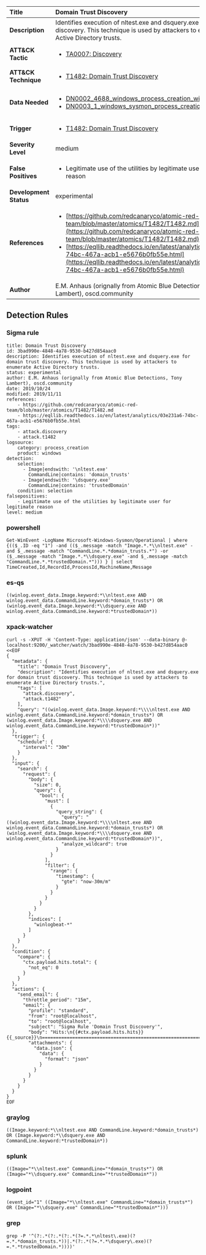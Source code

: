 | Title                    | Domain Trust Discovery       |
|:-------------------------|:------------------|
| **Description**          | Identifies execution of nltest.exe and dsquery.exe for domain trust discovery. This technique is used by attackers to enumerate Active Directory trusts. |
| **ATT&amp;CK Tactic**    |  <ul><li>[TA0007: Discovery](https://attack.mitre.org/tactics/TA0007)</li></ul>  |
| **ATT&amp;CK Technique** | <ul><li>[T1482: Domain Trust Discovery](https://attack.mitre.org/techniques/T1482)</li></ul>  |
| **Data Needed**          | <ul><li>[DN0002_4688_windows_process_creation_with_commandline](../Data_Needed/DN0002_4688_windows_process_creation_with_commandline.md)</li><li>[DN0003_1_windows_sysmon_process_creation](../Data_Needed/DN0003_1_windows_sysmon_process_creation.md)</li></ul>  |
| **Trigger**              | <ul><li>[T1482: Domain Trust Discovery](../Triggers/T1482.md)</li></ul>  |
| **Severity Level**       | medium |
| **False Positives**      | <ul><li>Legitimate use of the utilities by legitimate user for legitimate reason</li></ul>  |
| **Development Status**   | experimental |
| **References**           | <ul><li>[https://github.com/redcanaryco/atomic-red-team/blob/master/atomics/T1482/T1482.md](https://github.com/redcanaryco/atomic-red-team/blob/master/atomics/T1482/T1482.md)</li><li>[https://eqllib.readthedocs.io/en/latest/analytics/03e231a6-74bc-467a-acb1-e5676b0fb55e.html](https://eqllib.readthedocs.io/en/latest/analytics/03e231a6-74bc-467a-acb1-e5676b0fb55e.html)</li></ul>  |
| **Author**               | E.M. Anhaus (orignally from Atomic Blue Detections, Tony Lambert), oscd.community |


## Detection Rules

### Sigma rule

```
title: Domain Trust Discovery
id: 3bad990e-4848-4a78-9530-b427d854aac0
description: Identifies execution of nltest.exe and dsquery.exe for domain trust discovery. This technique is used by attackers to enumerate Active Directory trusts.
status: experimental
author: E.M. Anhaus (orignally from Atomic Blue Detections, Tony Lambert), oscd.community
date: 2019/10/24
modified: 2019/11/11
references:
    - https://github.com/redcanaryco/atomic-red-team/blob/master/atomics/T1482/T1482.md
    - https://eqllib.readthedocs.io/en/latest/analytics/03e231a6-74bc-467a-acb1-e5676b0fb55e.html
tags:
    - attack.discovery
    - attack.t1482
logsource:
    category: process_creation
    product: windows
detection:
    selection:
      - Image|endswith: '\nltest.exe'
        CommandLine|contains: 'domain_trusts'
      - Image|endswith: '\dsquery.exe'
        CommandLine|contains: 'trustedDomain'
    condition: selection
falsepositives:
    - Legitimate use of the utilities by legitimate user for legitimate reason
level: medium

```





### powershell
    
```
Get-WinEvent -LogName Microsoft-Windows-Sysmon/Operational | where {(($_.ID -eq "1") -and (($_.message -match "Image.*.*\\nltest.exe" -and $_.message -match "CommandLine.*.*domain_trusts.*") -or ($_.message -match "Image.*.*\\dsquery.exe" -and $_.message -match "CommandLine.*.*trustedDomain.*"))) } | select TimeCreated,Id,RecordId,ProcessId,MachineName,Message
```


### es-qs
    
```
((winlog.event_data.Image.keyword:*\\nltest.exe AND winlog.event_data.CommandLine.keyword:*domain_trusts*) OR (winlog.event_data.Image.keyword:*\\dsquery.exe AND winlog.event_data.CommandLine.keyword:*trustedDomain*))
```


### xpack-watcher
    
```
curl -s -XPUT -H 'Content-Type: application/json' --data-binary @- localhost:9200/_watcher/watch/3bad990e-4848-4a78-9530-b427d854aac0 <<EOF
{
  "metadata": {
    "title": "Domain Trust Discovery",
    "description": "Identifies execution of nltest.exe and dsquery.exe for domain trust discovery. This technique is used by attackers to enumerate Active Directory trusts.",
    "tags": [
      "attack.discovery",
      "attack.t1482"
    ],
    "query": "((winlog.event_data.Image.keyword:*\\\\nltest.exe AND winlog.event_data.CommandLine.keyword:*domain_trusts*) OR (winlog.event_data.Image.keyword:*\\\\dsquery.exe AND winlog.event_data.CommandLine.keyword:*trustedDomain*))"
  },
  "trigger": {
    "schedule": {
      "interval": "30m"
    }
  },
  "input": {
    "search": {
      "request": {
        "body": {
          "size": 0,
          "query": {
            "bool": {
              "must": [
                {
                  "query_string": {
                    "query": "((winlog.event_data.Image.keyword:*\\\\nltest.exe AND winlog.event_data.CommandLine.keyword:*domain_trusts*) OR (winlog.event_data.Image.keyword:*\\\\dsquery.exe AND winlog.event_data.CommandLine.keyword:*trustedDomain*))",
                    "analyze_wildcard": true
                  }
                }
              ],
              "filter": {
                "range": {
                  "timestamp": {
                    "gte": "now-30m/m"
                  }
                }
              }
            }
          }
        },
        "indices": [
          "winlogbeat-*"
        ]
      }
    }
  },
  "condition": {
    "compare": {
      "ctx.payload.hits.total": {
        "not_eq": 0
      }
    }
  },
  "actions": {
    "send_email": {
      "throttle_period": "15m",
      "email": {
        "profile": "standard",
        "from": "root@localhost",
        "to": "root@localhost",
        "subject": "Sigma Rule 'Domain Trust Discovery'",
        "body": "Hits:\n{{#ctx.payload.hits.hits}}{{_source}}\n================================================================================\n{{/ctx.payload.hits.hits}}",
        "attachments": {
          "data.json": {
            "data": {
              "format": "json"
            }
          }
        }
      }
    }
  }
}
EOF

```


### graylog
    
```
((Image.keyword:*\\nltest.exe AND CommandLine.keyword:*domain_trusts*) OR (Image.keyword:*\\dsquery.exe AND CommandLine.keyword:*trustedDomain*))
```


### splunk
    
```
((Image="*\\nltest.exe" CommandLine="*domain_trusts*") OR (Image="*\\dsquery.exe" CommandLine="*trustedDomain*"))
```


### logpoint
    
```
(event_id="1" ((Image="*\\nltest.exe" CommandLine="*domain_trusts*") OR (Image="*\\dsquery.exe" CommandLine="*trustedDomain*")))
```


### grep
    
```
grep -P '^(?:.*(?:.*(?:.*(?=.*.*\nltest\.exe)(?=.*.*domain_trusts.*))|.*(?:.*(?=.*.*\dsquery\.exe)(?=.*.*trustedDomain.*))))'
```



